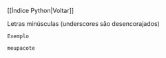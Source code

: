[[Índice Python|Voltar]]

Letras minúsculas (underscores são desencorajados)

`Exemplo`
```Python
meupacote
```